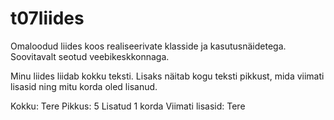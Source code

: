# t07liides
Omaloodud liides koos realiseerivate klasside ja kasutusnäidetega. Soovitavalt seotud veebikeskkonnaga.

Minu liides liidab kokku teksti. Lisaks näitab kogu teksti pikkust, mida viimati lisasid ning mitu korda oled lisanud.

Kokku: Tere
Pikkus: 5
Lisatud 1 korda
Viimati lisasid: Tere

